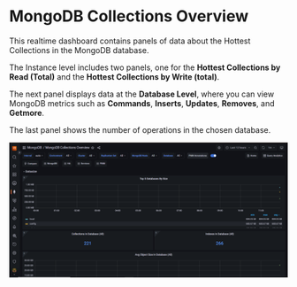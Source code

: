 # MongoDB Collections Overview

This realtime dashboard contains panels of data about the Hottest Collections in the MongoDB database.

The Instance level includes two panels, one for the **Hottest Collections by Read (Total)** and the **Hottest Collections by Write (total)**.

The next panel displays data at the **Database Level**, where you can view MongoDB metrics such as **Commands**, **Inserts**, **Updates**, **Removes**, and **Getmore**.

The last panel shows the number of operations in the chosen database.

![!image](../../images/Mongodb_Collections_Overview.png)
